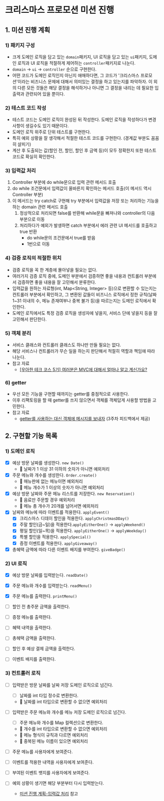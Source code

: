 # 크리스마스 프로모션 미션 진행

## 1. 미션 진행 계획
### 1) 패키지 구성
- 크게 도메인 로직을 담고 있는 `domain`패키지, UI 로직을 담고 있는 `ui`패키지,
  도메인 로직과 UI 로직을 적절하게 제어하는 `controller`패키지로 나눈다.
- `domain` &rarr; `ui` &rarr; `controller` 순으로 구현한다.
- 어떤 코드가 도메인 로직인지 아닌지 애매하다면, 그 코드가 '크리스마스 프로모션'이라는 비즈니스 문제에 대해서
  의미있는 결정을 하고 있는지를 파악하자. 이 외의 다른 모든 것들은 해당 결정을 해석하거나
  아니면 그 결정을 내리는 데 필요한 입출력과 관련되어 있을 뿐이다.

### 2) 테스트 코드 작성
- 테스트 코드는 도메인 로직이 완성된 뒤 작성한다. 도메인 로직을 작성하다가
  변경사항이 생길수도 있기 때문이다.
- 도메인 로직 위주로 단위 테스트를 구현한다.
- 특히 예외 상황을 잘 생각해서 적절한 테스트 코드를 구현한다. (경계값 부분도 꼼꼼히 살피기)
- 계산 후 도출되는 값(할인 전, 할인, 할인 후 금액 등)이 모두 정확한지 또한 테스트 코드로 확실히 확인한다.

### 3) 입력값 처리
1. Controller 부분에 do while문으로 입력 관련 메서드 호출
2. do while 조건문에서 입력값이 올바른지 확인하는 메서드 호출(이 메서드 역시 Controller 부분)
3. 이 메서드는 try catch로 구현해 try 부분에서 입력값을 저장 또는 처리하는 기능을 하는 domain 관련 메서드 호출
   1. 정상적으로 처리되면 false를 반환해 while문을 빠져나와 controller의 다음 부분으로 이동
   2. 처리하다가 예외가 발생하면 catch 부분에서 에러 관련 UI 메서드를 호출하고 true 반환
       - do while문의 조건문에서 true를 받음
       - 1번으로 이동

### 4) 검증 로직의 적절한 위치
- 검증 로직을 꼭 한 계층에 몰아넣을 필요는 없다.
- 여러가지 검증 로직 중에, 도메인 부분에서 검증하면 좋을 내용과 컨트롤러 부분에서 검증하면 좋을 내용을 잘 고민해서 분류한다.
- 입력값을 원하는 자료형(int, Map<String, Integer> 등)으로 변환할 수 있는지는 컨트롤러 부분에서 확인하고, 
  그 변환된 값들이 비즈니스 로직에서 정한 규칙(날짜 1~31 이내의 수, 메뉴 존재여부나 중복 불가 등)을 따르는지는 
  도메인 로직에서 확인한다. 
- 도메인 로직에서도 특정 검증 로직을 생성자에 넣을지, 서비스 단에 넣을지 등을 잘 고민해서 판단한다.

### 5) 객체 분리
- 서비스 클래스와 컨트롤러 클래스도 하나만 만들 필요는 없다.
- 해당 서비스나 컨트롤러가 무슨 일을 하는지 판단해서 적절히 역할과 책임애 따라 나눈다.
- 참고 자료
  - [[우아한 테크 코스 5기] 여러분은 MVC에 대해서 얼마나 알고 계신가요?](https://heesangstudynote.tistory.com/108)

### 6) getter
- 우선 모든 기능을 구현할 때까지는 getter를 중점적으로 사용한다.
- 이후 리팩토링을 할 때 getter를 쓰지 않으면서 객체를 객체답게 사용할 방법을 고민한다.
- 참고 자료
  - [getter를 사용하는 대신 객체에 메시지를 보내자](https://tecoble.techcourse.co.kr/post/2020-04-28-ask-instead-of-getter/) (3주차 피드백에서 제공)


## 2. 구현할 기능 목록
### 1) 도메인 로직
- [x] 예상 방문 날짜를 생성한다. `new Date()`
  - 👿 날짜가 1 이상 31 이하의 숫자가 아니면 예외처리
- [x] 주문 메뉴와 개수를 생성한다. `Order.create()`
  - 👿 매뉴판에 없는 메뉴이면 예외처리
  - 👿 메뉴 개수가 1 이상의 숫자가 아니면 예외처리
- [x] 예상 방문 날짜와 주문 메뉴 리스트를 저장한다. `new Reservation()`
  - 👿 음료만 주문할 경우 예외처리
  - 👿 메뉴 총 개수가 20개를 넘어서면 예외처리
- [x] 날짜와 메뉴에 따라 이벤트를 적용한다. `applyEvent()`
  - [x] 크리스마스 디데이 할인을 적용한다. `applyChristmasDDay()`
  - [x] 주말 할인(금~일)을 적용한다.`applyEitherOne()` &rarr; `applyWeekend()`
  - [x] 평일 할인(일~목)을 적용한다. `applyEitherOne()` &rarr; `applyWeekday()`
  - [x] 특별 할인을 적용한다. `applySpecial()`
  - [x] 증정 이벤트를 적용한다. `applyGiveaway()`
- [x] 총혜택 금액에 따라 다른 이벤트 배지를 부여한다. `giveBadge()`

### 2) UI 로직
- [x] 예상 방문 날짜를 입력받는다. `readDate()`
- [x] 주문 메뉴와 개수를 입력받는다. `readMenu()`

- [x] 주문 메뉴를 출력한다. `printMenu()`
- [ ] 할인 전 총주문 금액을 출력한다.
- [ ] 증정 메뉴를 출력한다.
- [ ] 혜택 내역을 출력한다.
- [ ] 총헤택 금액을 출력한다.
- [ ] 할인 후 예상 결제 금액을 출력한다.
- [ ] 이벤트 배지를 출력한다.

### 3) 컨트롤러 로직
- [ ] 입력받은 방문 날짜를 날짜 저장 도메인 로직으로 넘긴다.
  - [ ] 날짜를 int 타입 정수로 변환한다. 
  - 👿 날짜를 int 타입으로 변환할 수 없으면 예외처리
- [ ] 입력받은 주문 메뉴와 개수를 메뉴 저장 도메인 로직으로 넘긴다.
  - [ ] 주문 메뉴와 개수를 Map 컬렉션으로 변환한다.
  - 👿 개수를 int 타입으로 변환할 수 없으면 예외처리 
  - 👿 메뉴 형식이 규칙과 다르면 예외처리
  - 👿 중복된 메뉴 이름이 있으면 예외처리
- [ ] 주문 메뉴를 사용자에게 보여준다.
- [ ] 이벤트를 적용한 내역을 사용자에게 보여준다.
- [ ] 부여된 이벤트 뱃지를 사용자에게 보여준다.

- [ ] 예외 상황이 생기면 해당 부분부터 다시 입력받는다.
  - [미션 진행 계획-입력값 처리](#3-입력값-처리) 참고